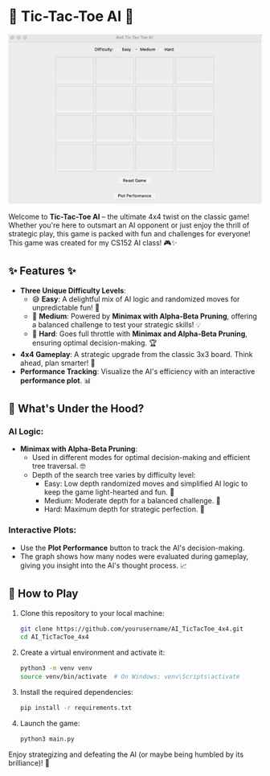 # 🧠 Tic-Tac-Toe AI 🤖

![Tic-Tac-Toe 4x4 Demo](4x4gif.gif)

Welcome to **Tic-Tac-Toe AI** – the ultimate 4x4 twist on the classic game! Whether you're here to outsmart an AI opponent or just enjoy the thrill of strategic play, this game is packed with fun and challenges for everyone! This game was created for my CS152 AI class! 🎮✨

## ✨ Features ✨

- **Three Unique Difficulty Levels**:
  - 😅 **Easy**: A delightful mix of AI logic and randomized moves for unpredictable fun! 🎲
  - 🧠 **Medium**: Powered by **Minimax with Alpha-Beta Pruning**, offering a balanced challenge to test your strategic skills! 💡
  - 🤖 **Hard**: Goes full throttle with **Minimax and Alpha-Beta Pruning**, ensuring optimal decision-making. 🏆
- **4x4 Gameplay**: A strategic upgrade from the classic 3x3 board. Think ahead, plan smarter! 🔢
- **Performance Tracking**: Visualize the AI's efficiency with an interactive **performance plot**. 📊

## 🎨 What's Under the Hood?

### AI Logic:
- **Minimax with Alpha-Beta Pruning**:
  - Used in different modes for optimal decision-making and efficient tree traversal. 🤓
  - Depth of the search tree varies by difficulty level:
    - Easy: Low depth randomized moves and simplified AI logic to keep the game light-hearted and fun. 🎲 
    - Medium: Moderate depth for a balanced challenge. 🧠
    - Hard: Maximum depth for strategic perfection. 🤖

### Interactive Plots:
- Use the **Plot Performance** button to track the AI's decision-making.
- The graph shows how many nodes were evaluated during gameplay, giving you insight into the AI's thought process. 📈

## 🚀 How to Play

1. Clone this repository to your local machine:
   ```bash
   git clone https://github.com/yourusername/AI_TicTacToe_4x4.git
   cd AI_TicTacToe_4x4
   ```

2. Create a virtual environment and activate it:
   ```bash
   python3 -m venv venv
   source venv/bin/activate  # On Windows: venv\Scripts\activate
   ```

3. Install the required dependencies:
   ```bash
   pip install -r requirements.txt
   ```

4. Launch the game:
   ```bash
   python3 main.py
   ```

Enjoy strategizing and defeating the AI (or maybe being humbled by its brilliance)! 🎉
